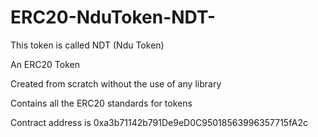 # ERC20-NduToken-NDT-
This token is called NDT (Ndu Token)

An ERC20 Token

Created from scratch without the use of any library

Contains all the ERC20 standards for tokens


Contract address is 0xa3b71142b791De9eD0C95018563996357715fA2c
